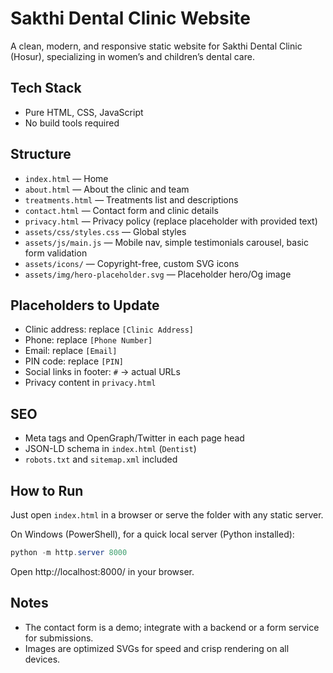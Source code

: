 # Sakthi Dental Clinic Website

A clean, modern, and responsive static website for Sakthi Dental Clinic (Hosur), specializing in women’s and children’s dental care.

## Tech Stack
- Pure HTML, CSS, JavaScript
- No build tools required

## Structure
- `index.html` — Home
- `about.html` — About the clinic and team
- `treatments.html` — Treatments list and descriptions
- `contact.html` — Contact form and clinic details
- `privacy.html` — Privacy policy (replace placeholder with provided text)
- `assets/css/styles.css` — Global styles
- `assets/js/main.js` — Mobile nav, simple testimonials carousel, basic form validation
- `assets/icons/` — Copyright-free, custom SVG icons
- `assets/img/hero-placeholder.svg` — Placeholder hero/Og image

## Placeholders to Update
- Clinic address: replace `[Clinic Address]`
- Phone: replace `[Phone Number]`
- Email: replace `[Email]`
- PIN code: replace `[PIN]`
- Social links in footer: `#` → actual URLs
- Privacy content in `privacy.html`

## SEO
- Meta tags and OpenGraph/Twitter in each page head
- JSON-LD schema in `index.html` (`Dentist`)
- `robots.txt` and `sitemap.xml` included

## How to Run
Just open `index.html` in a browser or serve the folder with any static server.

On Windows (PowerShell), for a quick local server (Python installed):
```powershell
python -m http.server 8000
```
Open http://localhost:8000/ in your browser.

## Notes
- The contact form is a demo; integrate with a backend or a form service for submissions.
- Images are optimized SVGs for speed and crisp rendering on all devices.
